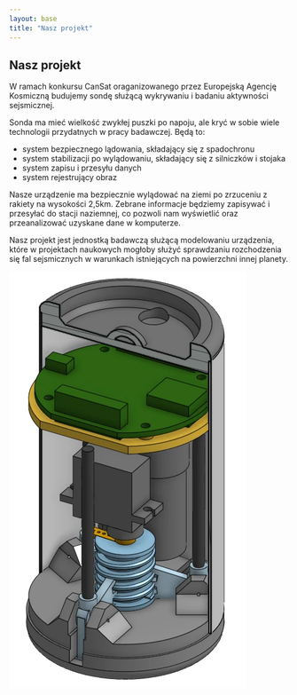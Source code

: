 ```yaml
---
layout: base
title: "Nasz projekt"
---
```


<main>
    <section>
        <h1>Nasz projekt</h1>
        <p>
W ramach konkursu CanSat oraganizowanego przez Europejską Agencję Kosmiczną budujemy sondę służącą wykrywaniu i badaniu aktywności sejsmicznej.
        </p>
        <p>
Sonda ma mieć wielkość zwykłej puszki po napoju, ale kryć w sobie wiele technologii przydatnych w pracy badawczej. Będą to:
<ul>
  <li>system bezpiecznego lądowania, składający się z spadochronu</li>
  <li>system stabilizacji po wylądowaniu, składający się z silniczków i stojaka</li>
  <li>system zapisu i przesyłu danych</li>
  <li>system rejestrujący obraz</li>
</ul>
        </p>
        <p>
Nasze urządzenie ma bezpiecznie wylądować na ziemi po zrzuceniu z rakiety na wysokości 2,5km. Zebrane informacje będziemy zapisywać i przesyłać do stacji naziemnej, co pozwoli nam wyświetlić oraz przeanalizować uzyskane dane w komputerze.
        </p>
        <p>
Nasz projekt jest jednostką badawczą służącą modelowaniu urządzenia, które w projektach naukowych mogłoby służyć sprawdzaniu rozchodzenia się fal sejsmicznych w warunkach istniejących na powierzchni innej planety.
        </p>
    </section>
</main>
<aside>
    <section class="image-container">
        <a href="/assets/media/projekt-render-1.webp"><img src="/assets/media/projekt-render-1.webp" alt="Render komputerowy wstępnego projektu sondy."></a>
    </section>
</aside>
